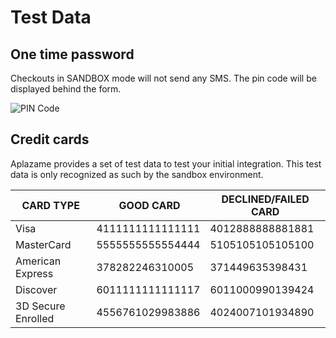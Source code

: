 # Test Data

## One time password

<aside class="notice">
Checkouts in SANDBOX mode will not ​send any SMS. The pin code will be displayed behind the form.
</aside>

![PIN Code](https://aplazame.com/static/img/docs/demo-code.png)


## Credit cards

Aplazame provides a set of test data to test your initial integration. This test data is only recognized as such by the sandbox environment.

CARD TYPE | GOOD CARD | DECLINED/FAILED CARD
--------- | --------- | --------------------
Visa | 4111111111111111 | 4012888888881881
MasterCard | 5555555555554444 | 5105105105105100
American Express | 378282246310005 | 371449635398431
Discover | 6011111111111117 | 6011000990139424
3D Secure Enrolled | 4556761029983886 | 4024007101934890
